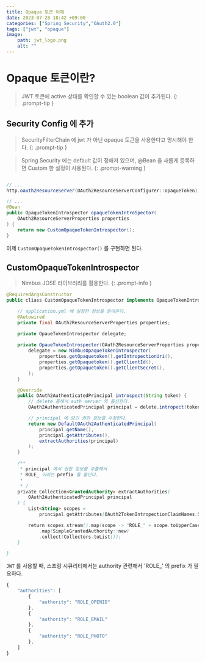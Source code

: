 ```yaml
---
title: Opaque 토큰 이해
date: 2023-07-28 18:42 +09:00
categories: ["Spring Security","OAuth2.0"]
tags: ["jwt", "opaque"]
image:
    path: jwt_logo.png
    alt: ""
---
```


<!-- @format -->

# Opaque 토큰이란?

> JWT 토큰에 active 상태를 확인할 수 있는 boolean 값이 추가된다.
{: .prompt-tip }

## Security Config 에 추가

> SecurityFilterChain 에 jwt 가 아닌 opaque 토큰을 사용한다고 명시해야 한다.
{: .prompt-tip }


> Spring Security 에는 default 값이 정해져 있으며,
> @Bean 을 새롭게 등록하면 Custom 한 설정이 사용된다.
{: .prompt-warning }

```java

// ...
http.oauth2ResourceServer(OAuth2ResourceServerConfigurer::opaqueToken);

// ...
@Bean
public OpaqueTokenIntrospector opaqueTokenIntroSpector(
    OAuth2ResourceServerProperties properties
) {
    return new CustomOpaqueTokenIntrospector();
}
```

이제 `CustomOpaqueTokenIntrospector()` 를 구현하면 된다.

## CustomOpaqueTokenIntrospector

> Nimbus JOSE 라이브러리를 활용한다.
{: .prompt-info }


```java
@RequiredArgsConstructor
public cliass CustomOpaqueTokenIntrospector implements OpaqueTokenIntrospector {

    // application.yml 에 설정한 정보를 읽어온다.
    @Autowired
    private final OAuth2ResourceServerProperties properties;

    private OpaueTokenIntrospector delegate;
    
    private OpaueTokenIntrospector(OAuth2ResourceServerProperties properties) {
        delegate = new NimbusOpaqueTokenIntrospector(
            properties.getOpaquetoken().getIntropectionUri(),
            properties.getOpaquetoken().getClientId(),
            properties.getOpaquetoken().getClientSecret(),
        );
    }

    @Override
    public OAuth2AuthenticatedPrincipal introspect(String token) {
        // delete 통해서 auth server 와 통신한다.
        OAuth2AuthenticatedPrincipal principal = delete.intropect(token);

        // principal 에 담긴 권한 정보를 수정한다.
        return new DefaultOAuth2AuthenticatedPrincipal(
            principal.getName(),
            principal.getAttributes(), 
            extractAuthorities(principal)
        );
    }

    /**
     * principal 에서 권한 정보를 추출해서
     * ROLE_ 이라는 prefix 를 붙인다.
     * 
     * /
    private Collection<GrantedAuthority> extractAuthorities(
        OAuth2AuthenticatedPrincipal principal
    ) {
        List<String> scopes = 
            principal.getAttributes(OAuth2TokenIntropectionClaimNames.SCOPE);

        return scopes.stream().map(scope -> "ROLE_" + scope.toUpperCase())
            .map(SimpleGrantedAuthority::new)
            .collect(Collectors.toList());
    }

}

```

`JWT` 를 사용할 때, 스프링 시큐리티에서는 authority 관련해서 'ROLE_' 의 prefix 가 필요하다. 

```javascript
{
    "authorities": [
        {
            "authority": "ROLE_OPENID"
        },
        {
            "authority": "ROLE_EMAIL"
        },
        {
            "authority": "ROLE_PHOTO"
        },
    ]
}

```

